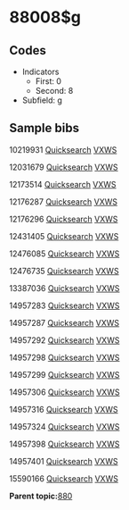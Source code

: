 # 88008$g

## Codes

-   Indicators
    -   First: 0
    -   Second: 8
-   Subfield: g

## Sample bibs

10219931 [Quicksearch](https://search.library.yale.edu/catalog/10219931) [VXWS](http://prodorbis.library.yale.edu:7014/vxws/GetHoldingsService?bibId=10219931)

12031679 [Quicksearch](https://search.library.yale.edu/catalog/12031679) [VXWS](http://prodorbis.library.yale.edu:7014/vxws/GetHoldingsService?bibId=12031679)

12173514 [Quicksearch](https://search.library.yale.edu/catalog/12173514) [VXWS](http://prodorbis.library.yale.edu:7014/vxws/GetHoldingsService?bibId=12173514)

12176287 [Quicksearch](https://search.library.yale.edu/catalog/12176287) [VXWS](http://prodorbis.library.yale.edu:7014/vxws/GetHoldingsService?bibId=12176287)

12176296 [Quicksearch](https://search.library.yale.edu/catalog/12176296) [VXWS](http://prodorbis.library.yale.edu:7014/vxws/GetHoldingsService?bibId=12176296)

12431405 [Quicksearch](https://search.library.yale.edu/catalog/12431405) [VXWS](http://prodorbis.library.yale.edu:7014/vxws/GetHoldingsService?bibId=12431405)

12476085 [Quicksearch](https://search.library.yale.edu/catalog/12476085) [VXWS](http://prodorbis.library.yale.edu:7014/vxws/GetHoldingsService?bibId=12476085)

12476735 [Quicksearch](https://search.library.yale.edu/catalog/12476735) [VXWS](http://prodorbis.library.yale.edu:7014/vxws/GetHoldingsService?bibId=12476735)

13387036 [Quicksearch](https://search.library.yale.edu/catalog/13387036) [VXWS](http://prodorbis.library.yale.edu:7014/vxws/GetHoldingsService?bibId=13387036)

14957283 [Quicksearch](https://search.library.yale.edu/catalog/14957283) [VXWS](http://prodorbis.library.yale.edu:7014/vxws/GetHoldingsService?bibId=14957283)

14957287 [Quicksearch](https://search.library.yale.edu/catalog/14957287) [VXWS](http://prodorbis.library.yale.edu:7014/vxws/GetHoldingsService?bibId=14957287)

14957292 [Quicksearch](https://search.library.yale.edu/catalog/14957292) [VXWS](http://prodorbis.library.yale.edu:7014/vxws/GetHoldingsService?bibId=14957292)

14957298 [Quicksearch](https://search.library.yale.edu/catalog/14957298) [VXWS](http://prodorbis.library.yale.edu:7014/vxws/GetHoldingsService?bibId=14957298)

14957299 [Quicksearch](https://search.library.yale.edu/catalog/14957299) [VXWS](http://prodorbis.library.yale.edu:7014/vxws/GetHoldingsService?bibId=14957299)

14957306 [Quicksearch](https://search.library.yale.edu/catalog/14957306) [VXWS](http://prodorbis.library.yale.edu:7014/vxws/GetHoldingsService?bibId=14957306)

14957316 [Quicksearch](https://search.library.yale.edu/catalog/14957316) [VXWS](http://prodorbis.library.yale.edu:7014/vxws/GetHoldingsService?bibId=14957316)

14957324 [Quicksearch](https://search.library.yale.edu/catalog/14957324) [VXWS](http://prodorbis.library.yale.edu:7014/vxws/GetHoldingsService?bibId=14957324)

14957398 [Quicksearch](https://search.library.yale.edu/catalog/14957398) [VXWS](http://prodorbis.library.yale.edu:7014/vxws/GetHoldingsService?bibId=14957398)

14957401 [Quicksearch](https://search.library.yale.edu/catalog/14957401) [VXWS](http://prodorbis.library.yale.edu:7014/vxws/GetHoldingsService?bibId=14957401)

15590166 [Quicksearch](https://search.library.yale.edu/catalog/15590166) [VXWS](http://prodorbis.library.yale.edu:7014/vxws/GetHoldingsService?bibId=15590166)

**Parent topic:**[880](../../tags/880/880.md)

